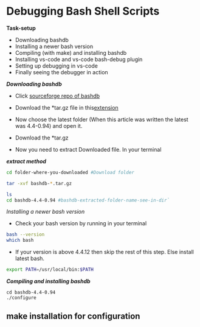 # Debugging Bash Shell Scripts

**Task-setup**

- Downloading bashdb
- Installing a newer bash version
- Compiling (with make) and installing bashdb
- Installing vs-code and vs-code bash-debug plugin
- Setting up debugging in vs-code
- Finally seeing the debugger in action

**_Downloading bashdb_**

- Click [sourceforge repo of bashdb](https://sourceforge.net/projects/bashdb/files/bashdb/)

- Download the \*tar.gz file in this[extension](https://sourceforge.net/projects/bashdb/files/bashdb/4.4-0.94/bashdb-4.4-0.94.tar.gz/download)

- Now choose the latest folder (When this article was written the latest was 4.4-0.94) and open it.

- Download the \*tar.gz

- Now you need to extract Downloaded file. In your terminal

**_extract method_**

```bash
cd folder-where-you-downloaded #Download folder
```

```bash
tar -xvf bashdb-*.tar.gz
```

```bash
ls
cd bashdb-4.4-0.94 #bashdb-extracted-folder-name-see-in-dir`
```

_Installing a newer bash version_

- Check your bash version by running in your terminal

```bash
bash --version
which bash
```

- If your version is above 4.4.12 then skip the rest of this step. Else install latest bash.

```bash
export PATH=/usr/local/bin:$PATH
```

**_Compiling and installing bashdb_**

```
cd bashdb-4.4-0.94
./configure
```

## make installation for configuration
